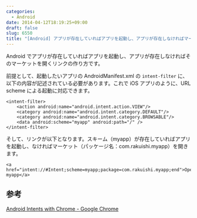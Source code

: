 ```yaml
---
categories:
  - Android
date: 2014-04-12T18:19:25+09:00
draft: false
slug: 6550
title: "[Android] アプリが存在していればアプリを起動し、アプリが存在しなければマーケットを開くリンク"
---
```


Android でアプリが存在していればアプリを起動し、アプリが存在しなければそのマーケットを開くリンクの作り方です。

前提として、起動したいアプリの AndroidManifest.xml の `intent-filter` に、以下の内容が記述されている必要があります。これで iOS アプリのように、URL scheme による起動に対応できます。

```
<intent-filter>
    <action android:name="android.intent.action.VIEW"/>
    <category android:name="android.intent.category.DEFAULT"/>
    <category android:name="android.intent.category.BROWSABLE"/>
    <data android:scheme="myapp" android:path="/" />
</intent-filter>
```

そして、リンクが以下となります。スキーム（myapp）が存在していればアプリを起動し、なければマーケット（パッケージ名：com.rakuishi.myapp）を開きます。

```
<a href="intent://#Intent;scheme=myapp;package=com.rakuishi.myapp;end">Open myapp</a>
```

## 参考

[Android Intents with Chrome - Google Chrome](https://developer.chrome.com/multidevice/android/intents)
